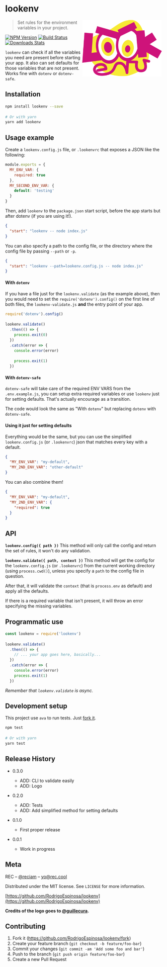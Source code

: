 # lookenv

<img alt="lookenv" title="lookenv" width="256" src="https://github.com/RodrigoEspinosa/lookenv/blob/82e61a67e8f1d5fee0eb95cbbc0327dac74254f7/lookenv.png" align="right" />

> Set rules for the environment variables in your project.

[![NPM Version][npm-image]][npm-url]
[![Build Status][travis-image]][travis-url]
[![Downloads Stats][npm-downloads]][npm-url]

`lookenv` can check if all the variables you need are present before starting your app. It also can set defaults for those variables that are not present. Works fine with `dotenv` or `dotenv-safe`.


## Installation


```sh
npm install lookenv --save

# Or with yarn
yarn add lookenv
```

## Usage example

Create a `lookenv.config.js` file, or `.lookenvrc` that exposes a JSON like the following:

```js
module.exports = {
  MY_ENV_VAR: {
    required: true
  },
  MY_SECOND_ENV_VAR: {
    default: 'testing'
  }
}
```

Then, add `lookenv` to the `package.json` start script, before the app starts but after dotenv (if you are using it!).

```json
{
  "start": "lookenv -- node index.js"
}
```

You can also specify a path to the config file, or the directory where the config file by passing `--path` or `-p`.

```json
{
  "start": "lookenv --path=lookenv.config.js -- node index.js"
}
```

#### With `dotenv`

If you have a file just for the `lookenv.validate` (as the example above), then you would need to set the `require('dotenv').config()` on the first line of both files, the `lookenv-validate.js` **and** the entry point of your app.

```js
require('dotenv').config()

lookenv.validate()
  .then(() => {
    process.exit(0)
  })
  .catch(error => {
    console.error(error)

    process.exit(1)
  })
```

#### With `dotenv-safe`

`dotenv-safe` will take care of the required ENV VARS from the `.env.example.js`, you can setup extra required variables or use `lookenv` just for setting defaults. That's actually encourage as a transition.

The code would look the same as "With `dotenv`" but replacing `dotenv` with `dotenv-safe`.

#### Using it just for setting defaults

Everything would be the same, but you can use the simplified `lookenv.config.js` (or `.lookenvrc`) json that matches every key with a default.

```json
{
  "MY_ENV_VAR": "my-default",
  "MY_2ND_ENV_VAR": "other-default"
}
```

You can also combine them!

```json
{
  "MY_ENV_VAR": "my-default",
  "MY_2ND_ENV_VAR": {
    "required": true
  }
}
```

## API

**`lookenv.config({ path })`**
This method will only call the config and return the set of rules, it won't do any validation.

**`lookenv.validate({ path, context })`**
This method will get the config for the `lookenv.config.js` (or `.lookenvrc`) from the current working directory (using `process.cwd()`), unless you specify a `path` to the config file in question.

After that, it will validate the `context` (that is `process.env` as default) and apply all the defaults.

If there is a required variable that isn't present, it will throw an error specifying the missing variables.


## Programmatic use

```js
const lookenv = require('lookenv')

lookenv.validate()
  .then(() => {
    // ... your app goes here, basically...
  })
  .catch(error => {
    console.error(error)
    process.exit(1)
  })
```

_Remember that `lookenv.validate` is async._

## Development setup

This project use `ava` to run tests. Just [fork it](https://github.com/RodrigoEspinosa/lookenv/fork).

```sh
npm test

# Or with yarn
yarn test
```

## Release History

* 0.3.0
    * ADD: CLI to validate easily
    * ADD: Logo

* 0.2.0
    * ADD: Tests
    * ADD: Add simplified method for setting defaults
* 0.1.0
    * First proper release
* 0.0.1
    * Work in progress

## Meta

REC – [@reciam](https://twitter.com/reciam) – yo@rec.cool

Distributed under the MIT license. See ``LICENSE`` for more information.

[https://github.com/RodrigoEspinosa/lookenv](https://github.com/RodrigoEspinosa/lookenv)

**Credits of the logo goes to [@guillecura](http://guillecura.co/).**

## Contributing

1. Fork it (<https://github.com/RodrigoEspinosa/lookenv/fork>)
2. Create your feature branch (`git checkout -b feature/foo-bar`)
3. Commit your changes (`git commit -am 'Add some foo and bar'`)
4. Push to the branch (`git push origin feature/foo-bar`)
5. Create a new Pull Request

<!-- Markdown link & img dfn's -->
[npm-image]: https://img.shields.io/npm/v/lookenv.svg?style=flat-square
[npm-url]: https://npmjs.org/package/lookenv
[npm-downloads]: https://img.shields.io/npm/dm/lookenv.svg?style=flat-square
[travis-image]: https://img.shields.io/travis/RodrigoEspinosa/lookenv/master.svg?style=flat-square
[travis-url]: https://travis-ci.org/RodrigoEspinosa/lookenv
